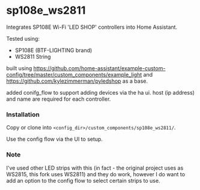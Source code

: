 # sp108e_ws2811

Integrates SP108E Wi-Fi 'LED SHOP' controllers into Home Assistant.

Tested using:
- SP108E (BTF-LIGHTING brand)
- WS2811 String


built using https://github.com/home-assistant/example-custom-config/tree/master/custom_components/example_light
and https://github.com/kylezimmerman/pyledshop as a base.

added conifg_flow to support adding devices via the ha ui. host (ip address) and name are required
for each controller.

### Installation

Copy or clone into `<config_dir>/custom_components/sp108e_ws2811/`.

Use the config flow via the UI to setup.

### Note

I've used other LED strips with this (in fact - the original project uses as WS2815, this fork uses WS2811) and they do work, however I do want to add an option to the config flow to select certain strips to use.
